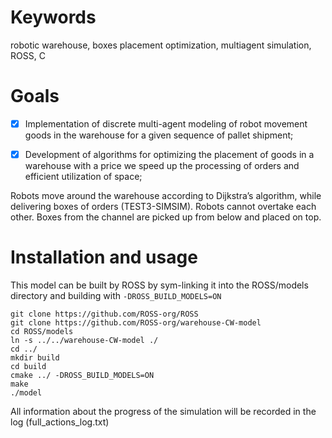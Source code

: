 # Keywords

robotic warehouse, boxes placement optimization, multiagent simulation, ROSS, C

# Goals

- [x] Implementation of discrete multi-agent modeling of robot movement
goods in the warehouse for a given sequence of pallet shipment;

- [x] Development of algorithms for optimizing the placement of goods in a warehouse with a price
we speed up the processing of orders and efficient utilization of space;

Robots move around the warehouse according to Dijkstra’s algorithm, while delivering boxes of orders (TEST3-SIMSIM). Robots cannot overtake each other. Boxes from the channel are picked up from below and placed on top.

# Installation and usage

This model can be built by ROSS by sym-linking it into the ROSS/models directory and building with `-DROSS_BUILD_MODELS=ON`

``` shell
git clone https://github.com/ROSS-org/ROSS
git clone https://github.com/ROSS-org/warehouse-CW-model
cd ROSS/models
ln -s ../../warehouse-CW-model ./
cd ../
mkdir build
cd build
cmake ../ -DROSS_BUILD_MODELS=ON
make
./model
```

All information about the progress of the simulation will be recorded in the log (full_actions_log.txt)

